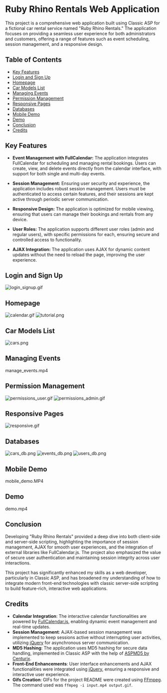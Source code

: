 # Ruby Rhino Rentals Web Application

This project is a comprehensive web application built using Classic ASP for a fictional car rental service named "Ruby Rhino Rentals." The application focuses on providing a seamless user experience for both administrators and customers, offering a range of features such as event scheduling, session management, and a responsive design.

## Table of Contents

- [Key Features](#key-features)
- [Login and Sign Up](#login-and-sign-up)
- [Homepage](#homepage)
- [Car Models List](#car-models-list)
- [Managing Events](#managing-events)
- [Permission Management](#permission-panagement)
- [Responsive Pages](#responsive-pages)
- [Databases](#databases)
- [Mobile Demo](#mobile-demo)
- [Demo](#demo)
- [Conclusion](#conclusion)
- [Credits](#credits)

## Key Features

- **Event Management with FullCalendar:** The application integrates FullCalendar for scheduling and managing rental bookings. Users can create, view, and delete events directly from the calendar interface, with support for both single and multi-day events.

- **Session Management:** Ensuring user security and experience, the application includes robust session management. Users must be authenticated to access certain features, and their sessions are kept active through periodic server communication.

- **Responsive Design:** The application is optimized for mobile viewing, ensuring that users can manage their bookings and rentals from any device.

- **User Roles:** The application supports different user roles (admin and regular users), with specific permissions for each, ensuring secure and controlled access to functionality.

- **AJAX Integration:** The application uses AJAX for dynamic content updates without the need to reload the page, improving the user experience.


## Login and Sign Up
![login_signup.gif](https://github.com/FedeDC512/asp-calendar/blob/main/images/login_signup.gif)

## Homepage
![calendar.gif](https://github.com/FedeDC512/asp-calendar/blob/main/images/calendar.gif)
![tutorial.png](https://github.com/FedeDC512/asp-calendar/blob/main/images/tutorial.png)

## Car Models List
![cars.png](https://github.com/FedeDC512/asp-calendar/blob/main/images/cars.png)

## Managing Events
manage_events.mp4

## Permission Management
![permissions_user.gif](https://github.com/FedeDC512/asp-calendar/blob/main/images/permissions_user.gif)
![permissions_admin.gif](https://github.com/FedeDC512/asp-calendar/blob/main/images/permissions_admin.gif)

## Responsive Pages
![responsive.gif](https://github.com/FedeDC512/asp-calendar/blob/main/images/responsive.gif)

## Databases
![cars_db.png](https://github.com/FedeDC512/asp-calendar/blob/main/images/cars_db.png)
![events_db.png](https://github.com/FedeDC512/asp-calendar/blob/main/images/events_db.png)
![users_db.png](https://github.com/FedeDC512/asp-calendar/blob/main/images/users_db.png)

## Mobile Demo
mobile_demo.MP4

## Demo
demo.mp4

## Conclusion

Developing "Ruby Rhino Rentals" provided a deep dive into both client-side and server-side scripting, highlighting the importance of session management, AJAX for smooth user experiences, and the integration of external libraries like FullCalendar.js. The project also emphasized the value of secure user authentication and maintaining session integrity across user interactions.

This project has significantly enhanced my skills as a web developer, particularly in Classic ASP, and has broadened my understanding of how to integrate modern front-end technologies with classic server-side scripting to build feature-rich, interactive web applications.

## Credits

- **Calendar Integration**: The interactive calendar functionalities are powered by [FullCalendar.js](https://fullcalendar.io/), enabling dynamic event management and real-time updates.
- **Session Management**: AJAX-based session management was implemented to keep sessions active without interrupting user activities, utilizing [jQuery](https://jquery.com/) for asynchronous server communication.
- **MD5 Hashing**: The application uses MD5 hashing for secure data handling, implemented in Classic ASP with the help of [ASPMD5 by Centurix](https://github.com/Centurix/ASPMD5).
- **Front-End Enhancements**: User interface enhancements and AJAX functionalities were integrated using [jQuery](https://jquery.com/), ensuring a responsive and interactive user experience. 
- **Gifs Creation**: GIFs for the project README were created using [FFmpeg](https://ffmpeg.org/). The command used was `ffmpeg -i input.mp4 output.gif`.